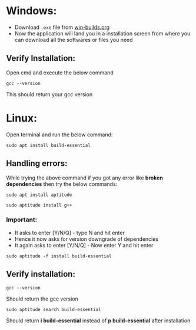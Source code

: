 # Windows:
* Download `.exe` file from [win-builds.org](http://win-builds.org)
* Now the application will land you in a installation screen from where you can download all the softwares or files you need

## Verify Installation:
Open cmd and execute the below command  

`gcc --version`  

This should return your gcc version

# Linux:
Open terminal and run the below command:  

`sudo apt install build-essential`  

## Handling errors:
While trying the above command if you got any error like **broken dependencies** then try the below commands:  

`sudo apt install aptitude`  

`sudo aptitude install g++`  

### Important:
* It asks to enter [Y/N/Q] - type N and hit enter  
* Hence it now asks for version downgrade of dependencies  
* It again asks to enter [Y/N/Q] - Now enter Y and hit enter  

`sudo aptitude -f install build-essential`  

## Verify installation:
`gcc --version`  

Should return the gcc version  

`sudo aptitude search build-essential`  

Should return **i build-essential** instead of **p build-essential** after installation
